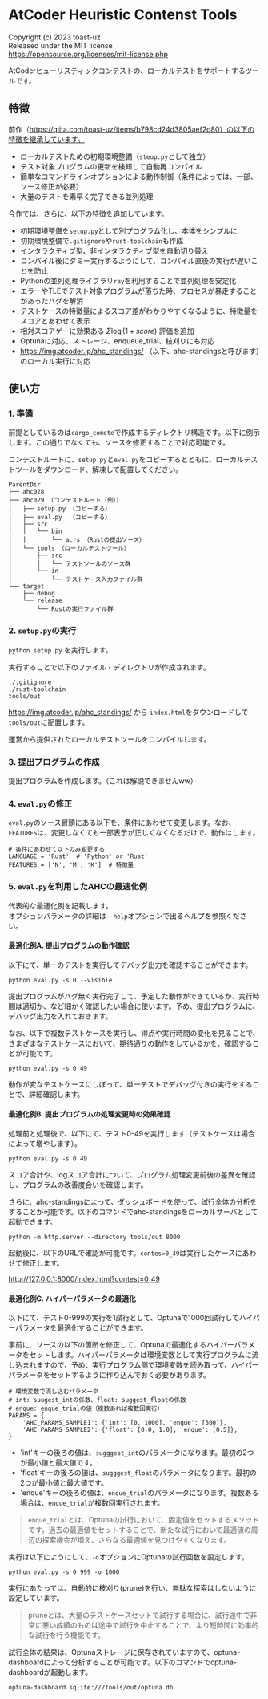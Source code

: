 # AtCoder Heuristic Contenst Tools

Copyright (c) 2023 toast-uz  
Released under the MIT license  
https://opensource.org/licenses/mit-license.php

AtCoderヒューリスティックコンテストの、ローカルテストをサポートするツールです。

## 特徴

前作（https://qiita.com/toast-uz/items/b798cd24d3805aef2d80）の以下の特徴を継承しています。

- ローカルテストための初期環境整備（`steup.py`として独立）
- テスト対象プログラムの更新を検知して自動再コンパイル
- 簡単なコマンドラインオプションによる動作制御（条件によっては、一部、ソース修正が必要）
- 大量のテストを素早く完了できる並列処理

今作では、さらに、以下の特徴を追加しています。

- 初期環境整備を`setup.py`として別プログラム化し、本体をシンプルに
- 初期環境整備で`.gitignore`や`rust-toolchain`も作成
- インタラクティブ型、非インタラクティブ型を自動切り替え
- コンパイル後にダミー実行するようにして、コンパイル直後の実行が遅いことを防止
- Pythonの並列処理ライブラリ`ray`を利用することで並列処理を安定化
- エラーやTLEでテスト対象プログラムが落ちた時、プロセスが暴走することがあったバグを解消
- テストケースの特徴量によるスコア差がわかりやすくなるように、特徴量をスコアとあわせて表示
- 相対スコアゲーに効果ある $Σ\log(1+score)$ 評価を追加
- Optunaに対応、ストレージ、enqueue_trial、枝刈りにも対応
- https://img.atcoder.jp/ahc_standings/ （以下、ahc-standingsと呼びます）のローカル実行に対応

## 使い方

### 1. 準備

前提としているのは`cargo_comete`で作成するディレクトリ構造です。以下に例示します。この通りでなくても、ソースを修正することで対応可能です。

コンテストルートに、`setup.py`と`eval.py`をコピーするとともに、ローカルテストツールをダウンロード、解凍して配置してください。

```
ParentDir
├── ahc028
├── ahc029 （コンテストルート（例））
│   ├── setup.py （コピーする）
│   ├── eval.py  （コピーする）
│   ├── src
│   │   └── bin
│   │       └── a.rs （Rustの提出ソース）
│   └── tools （ローカルテストツール）
│       ├── src
│       │   └── テストツールのソース群
│       └── in
│           └── テストケース入力ファイル群
└── target
    ├── debug
    └── release
        └── Rustの実行ファイル群 
```

### 2. `setup.py`の実行

`python setup.py` を実行します。

実行することで以下のファイル・ディレクトリが作成されます。

```
./.gitignore
./rust-toolchain
tools/out
``````

https://img.atcoder.jp/ahc_standings/ から `index.html`をダウンロードして`tools/out`に配置します。

運営から提供されたローカルテストツールをコンパイルします。

### 3. 提出プログラムの作成

提出プログラムを作成します。（これは解説できませんww）

### 4. `eval.py`の修正

`eval.py`のソース冒頭にある以下を、条件にあわせて変更します。なお、`FEATURES`は、変更しなくても一部表示が正しくなくなるだけで、動作はします。

```
# 条件にあわせて以下のみ変更する
LANGUAGE = 'Rust'  # 'Python' or 'Rust'
FEATURES = ['N', 'M', 'K']  # 特徴量
```

### 5. `eval.py`を利用したAHCの最適化例

代表的な最適化例を記載します。  
オプションパラメータの詳細は`--help`オプションで出るヘルプを参照ください。

#### 最適化例A. 提出プログラムの動作確認

以下にて、単一のテストを実行してデバッグ出力を確認することができます。

`python eval.py -s 0 --visible`

提出プログラムがバグ無く実行完了して、予定した動作ができているか、実行時間は適切か、など細かく確認したい場合に使います。予め、提出プログラムに、デバッグ出力を入れておきます。

なお、以下で複数テストケースを実行し、得点や実行時間の変化を見ることで、さまざまなテストケースにおいて、期待通りの動作をしているかを、確認することが可能です。

`python eval.py -s 0 49`

動作が変なテストケースにしぼって、単一テストでデバッグ付きの実行をすることで、詳細確認します。

#### 最適化例B. 提出プログラムの処理変更時の効果確認

処理前と処理後で、以下にて、テスト0-49を実行します（テストケースは場合によって増やします）。

`python eval.py -s 0 49`

スコア合計や、logスコア合計について、プログラム処理変更前後の差異を確認し、プログラムの改善度合いを確認します。

さらに、ahc-standingsによって、ダッシュボードを使って、試行全体の分析をすることが可能です。以下のコマンドでahc-standingsをローカルサーバとして起動できます。

`python -m http.server --directory tools/out 8000`

起動後に、以下のURLで確認が可能です。`contes=0_49`は実行したケースにあわせて修正します。

http://127.0.0.1:8000/index.html?contest=0_49


#### 最適化例C. ハイパーパラメータの最適化

以下にて、テスト0-999の実行を1試行として、Optunaで1000回試行してハイパーパラメータを最適化することができます。

事前に、ソースの以下の箇所を修正して、Optunaで最適化するハイパーパラメータをセットします。ハイパーパラメータは環境変数として実行プログラムに流し込まれますので、予め、実行プログラム側で環境変数を読み取って、ハイパーパラメータをセットするように作り込んでおく必要があります。

```
# 環境変数で流し込むパラメータ
# int: suugest_intの係数、float: suggest_floatの係数
# enque: enque_trialの値（複数あれば複数回実行）
PARAMS = {
    'AHC_PARAMS_SAMPLE1': {'int': [0, 1000], 'enque': [500]},
    'AHC_PARAMS_SAMPLE2': {'float': [0.0, 1.0], 'enque': [0.5]},
}
```

+ 'int'キーの後ろの値は、`sugggest_int`のパラメータになります。最初の2つが最小値と最大値です。
+ 'float'キーの後ろの値は、`sugggest_float`のパラメータになります。最初の2つが最小値と最大値です。
+ 'enque'キーの後ろの値は、`enque_trial`のパラメータになります。複数ある場合は、`enque_trial`が複数回実行されます。

> `enque_trial`とは、Optunaの試行において、固定値をセットするメソッドです。過去の最適値をセットすることで、新たな試行において最適値の周辺の探索機会が増え、さらなる最適値を見つけやすくなります。


実行は以下にようにして、`-o`オプションにOptunaの試行回数を設定します。

`python eval.py -s 0 999 -o 1000`

実行にあたっては、自動的に枝刈り(prune)を行い、無駄な探索はしないように設定しています。

> pruneとは、大量のテストケースセットで試行する場合に、試行途中で非常に悪い成績のものは途中で試行を中止することで、より短時間に効率的な試行を行う機能です。

試行全体の結果は、Optunaストレージに保存されていますので、optuna-dashboardによって分析することが可能です。以下のコマンドでoptuna-dashboardが起動します。

`optuna-dashboard sqlite:///tools/out/optuna.db`

